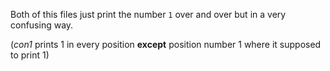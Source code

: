 Both of this files just print the number `1` over and over but in a very confusing way.


(_con1_ prints 1 in every position **except** position number 1 where it supposed to print 1)
